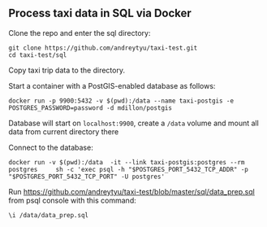 ## Process taxi data in SQL via Docker

Clone the repo and enter the sql directory:

```
git clone https://github.com/andreytyu/taxi-test.git
cd taxi-test/sql
```
Copy taxi trip data to the directory.

Start a container with a PostGIS-enabled database as follows:
```
docker run -p 9900:5432 -v $(pwd):/data --name taxi-postgis -e POSTGRES_PASSWORD=password -d mdillon/postgis
```
Database will start on `localhost:9900`, create a `/data` volume and mount all data from current directory there

Connect to the database:
```
docker run -v $(pwd):/data  -it --link taxi-postgis:postgres --rm postgres     sh -c 'exec psql -h "$POSTGRES_PORT_5432_TCP_ADDR" -p "$POSTGRES_PORT_5432_TCP_PORT" -U postgres'
```

Run https://github.com/andreytyu/taxi-test/blob/master/sql/data_prep.sql from psql console with this command:

```
\i /data/data_prep.sql
```